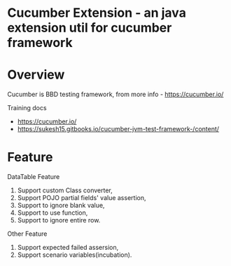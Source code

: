 # Cucumber Extension - an java extension util for cucumber framework


# Overview
Cucumber is BBD testing framework, from more info - https://cucumber.io/

Training docs
* https://cucumber.io/
* https://sukesh15.gitbooks.io/cucumber-jvm-test-framework-/content/

# Feature

DataTable Feature
1. Support custom Class converter,
1. Support POJO partial fields' value assertion,
1. Support to ignore blank value,
1. Support to use function,
1. Support to ignore entire row.

Other Feature
1. Support expected failed assersion,
1. Support scenario variables(incubation).

